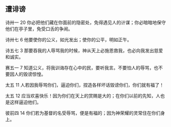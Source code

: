## 遭诽谤

诗卅一 20 你必把他们藏在你面前的隐密处，免得遇见人的计谋；你必暗暗地保守他们在亭子里，免受口舌的争闹。

诗卅七 6 他要使你的公义，如光发出；使你的公平，明如正午。

诗五七 3 那要吞我的人辱骂我的时候，神从天上必施恩救我，也必向我发出慈爱和诚实。

赛五一 7 知道公义，将我训诲存在心中的民，要听我言。不要怕人的辱骂，也不要因人的毁谤惊惶。

太五 11 人若因我辱骂你们，逼迫你们，捏造各样坏话毁谤你们，你们就有福了！

太五 12 应当欢喜快乐！因为你们在天上的赏赐是大的；在你们以前的先知，人也是这样逼迫他们。

彼前四 14 你们若为基督的名受辱骂，便是有福的；因为神荣耀的灵常住在你们身上。



